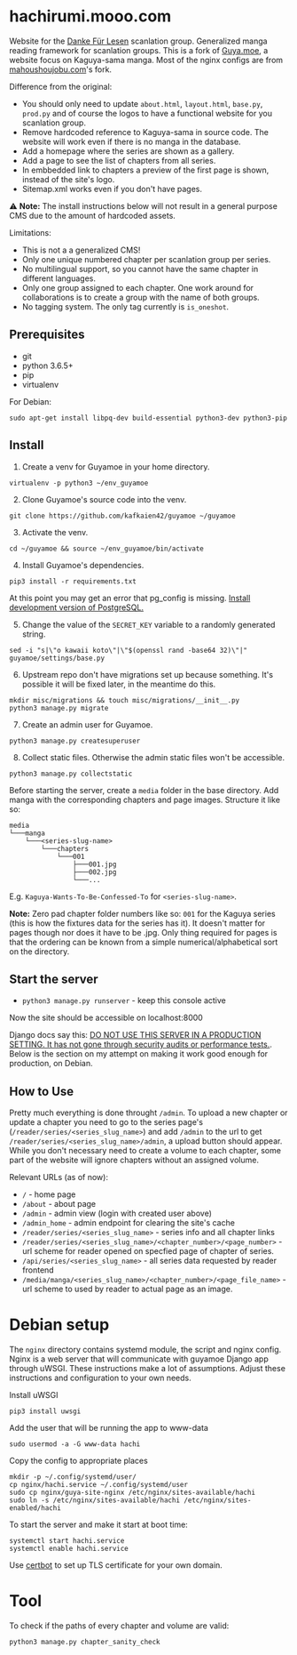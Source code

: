 # hachirumi.mooo.com
Website for the [Danke Für Lesen](https://hachirumi.mooo.com) scanlation group.
Generalized manga reading framework for scanlation groups. This is a fork of [Guya.moe](https://github.com/appu1232/guyamoe), a website focus on Kaguya-sama manga. Most of the nginx configs are from [mahoushoujobu.com](https://github.com/milleniumbug/guyamoe)'s fork.

Difference from the original:
 - You should only need to update `about.html`, `layout.html`, `base.py`, `prod.py` and of course the logos to have a functional website for you scanlation group.
 - Remove hardcoded reference to Kaguya-sama in source code. The website will work even if there is no manga in the database.
 - Add a homepage where the series are shown as a gallery.
 - Add a page to see the list of chapters from all series.
 - In embbedded link to chapters a preview of the first page is shown, instead of the site's logo.
 - Sitemap.xml works even if you don't have pages.


⚠ **Note:** The install instructions below will not result in a general purpose CMS due to the amount of hardcoded assets.

Limitations:
 - This is not a a generalized CMS!
 - Only one unique numbered chapter per scanlation group per series.
 - No multilingual support, so you cannot have the same chapter in different languages.
 - Only one group assigned to each chapter. One work around for collaborations is to create a group with the name of both groups.
 - No tagging system. The only tag currently is `is_oneshot`.

## Prerequisites 
- git
- python 3.6.5+
- pip
- virtualenv

For Debian:
```
sudo apt-get install libpq-dev build-essential python3-dev python3-pip
```

## Install
1. Create a venv for Guyamoe in your home directory.
```
virtualenv -p python3 ~/env_guyamoe
```

2. Clone Guyamoe's source code into the venv.
```
git clone https://github.com/kafkaien42/guyamoe ~/guyamoe
```

3. Activate the venv.
```
cd ~/guyamoe && source ~/env_guyamoe/bin/activate
```

4. Install Guyamoe's dependencies.
```
pip3 install -r requirements.txt
```

At this point you may get an error that pg_config is missing. [Install development version of PostgreSQL.](https://stackoverflow.com/questions/11618898/pg-config-executable-not-found)

5. Change the value of the `SECRET_KEY` variable to a randomly generated string.
```
sed -i "s|\"o kawaii koto\"|\"$(openssl rand -base64 32)\"|" guyamoe/settings/base.py
```

6. Upstream repo don't have migrations set up because something. It's possible it will be fixed later, in the meantime do this.
```
mkdir misc/migrations && touch misc/migrations/__init__.py
python3 manage.py migrate
```

7. Create an admin user for Guyamoe.
```
python3 manage.py createsuperuser
```

8. Collect static files. Otherwise the admin static files won't be accessible.
```
python3 manage.py collectstatic
```

Before starting the server, create a `media` folder in the base directory. Add manga with the corresponding chapters and page images. Structure it like so:
```
media
└───manga
    └───<series-slug-name>
        └───chapters
        	└───001
            	├───001.jpg
            	├───002.jpg
           		└───...
```
E.g. `Kaguya-Wants-To-Be-Confessed-To` for `<series-slug-name>`. 

**Note:** Zero pad chapter folder numbers like so: `001` for the Kaguya series (this is how the fixtures data for the series has it). It doesn't matter for pages though nor does it have to be .jpg. Only thing required for pages is that the ordering can be known from a simple numerical/alphabetical sort on the directory.

## Start the server
-  `python3 manage.py runserver` - keep this console active

Now the site should be accessible on localhost:8000

Django docs say this: [DO NOT USE THIS SERVER IN A PRODUCTION SETTING. It has not gone through security audits or performance tests.](https://docs.djangoproject.com/en/3.1/ref/django-admin/). Below is the section on my attempt on making it work good enough for production, on Debian.

## How to Use

Pretty much everything is done throught `/admin`.  To upload a new chapter or update a chapter you need to go to the series page's (`/reader/series/<series_slug_name>`) and add `/admin` to the url to get `/reader/series/<series_slug_name>/admin`, a upload button should appear. While you don't necessary need to create a volume to each chapter, some part of the website will ignore chapters without an assigned volume. 

Relevant URLs (as of now): 

- `/` - home page
- `/about` - about page
- `/admin` - admin view (login with created user above)
- `/admin_home` - admin endpoint for clearing the site's cache
- `/reader/series/<series_slug_name>` - series info and all chapter links
- `/reader/series/<series_slug_name>/<chapter_number>/<page_number>` - url scheme for reader opened on specfied page of chapter of series.
- `/api/series/<series_slug_name>` - all series data requested by reader frontend
- `/media/manga/<series_slug_name>/<chapter_number>/<page_file_name>` - url scheme to used by reader to actual page as an image.

# Debian setup

The `nginx` directory contains systemd module, the script and nginx config. Nginx is a web server that will communicate with guyamoe Django app through uWSGI.
These instructions make a lot of assumptions. Adjust these instructions and configuration to your own needs.

Install uWSGI

```
pip3 install uwsgi
```

Add the user that will be running the app to www-data

```
sudo usermod -a -G www-data hachi
```

Copy the config to appropriate places

```
mkdir -p ~/.config/systemd/user/
cp nginx/hachi.service ~/.config/systemd/user
sudo cp nginx/guya-site-nginx /etc/nginx/sites-available/hachi
sudo ln -s /etc/nginx/sites-available/hachi /etc/nginx/sites-enabled/hachi
```

To start the server and make it start at boot time:
```
systemctl start hachi.service
systemctl enable hachi.service
```

Use [certbot](https://certbot.eff.org/) to set up TLS certificate for your own domain.

# Tool
To check if the paths of every chapter and volume are valid:
```
python3 manage.py chapter_sanity_check
```
